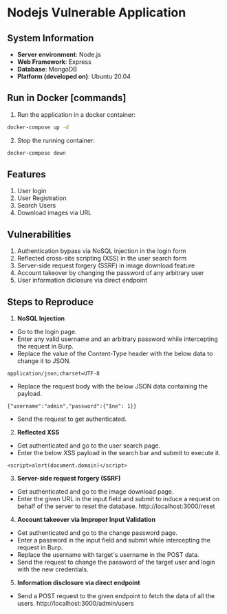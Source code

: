 # Nodejs Vulnerable Application

## System Information

- **Server environment**: Node.js
- **Web Framework**: Express
- **Database**: MongoDB
- **Platform (developed on)**: Ubuntu 20.04

## Run in Docker [commands]
1. Run the application in a docker container:
```bash
docker-compose up -d
```

2. Stop the running container:
```bash
docker-compose down
```

## Features

1. User login
2. User Registration
3. Search Users
4. Download images via URL

## Vulnerabilities

1. Authentication bypass via NoSQL injection in the login form
2. Reflected cross-site scripting (XSS) in the user search form
3. Server-side request forgery (SSRF) in image download feature
4. Account takeover by changing the password of any arbitrary user
5. User information diclosure via direct endpoint

## Steps to Reproduce

1. **NoSQL Injection**
- Go to the login page.
- Enter any valid username and an arbitrary password while intercepting the request in Burp.
- Replace the value of the Content-Type header with the below data to change it to JSON.
```
application/json;charset=UTF-8
```
- Replace the request body with the below JSON data containing the payload.
```
{"username":"admin","password":{"$ne": 1}}
```
- Send the request to get authenticated.
	
2. **Reflected XSS**
- Get authenticated and go to the user search page.
- Enter the below XSS payload in the search bar and submit to execute it.
```
<script>alert(document.domain)</script>
```
		
3. **Server-side request forgery (SSRF)**
- Get authenticated and go to the image download page.
- Enter the given URL in the input field and submit to induce a request on behalf of the server to reset the database.
http://localhost:3000/reset
		
4. **Account takeover via Improper Input Validation**
- Get authenticated and go to the change password page.
- Enter a password in the input field and submit while intercepting the request in Burp.
- Replace the username with target's username in the POST data.
- Send the request to change the password of the target user and login with the new credentials.
	
5. **Information disclosure via direct endpoint**
- Send a POST request to the given endpoint to fetch the data of all the users.
http://localhost:3000/admin/users
